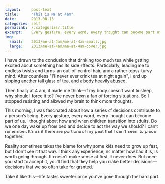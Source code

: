 ```yaml
---
layout:     post-text
title:      "This is Me at 4am"
date:       2013-08-13
categories: self
permalink:  /:categories/:title
excerpt:    Every gesture, every word, every thought can become part of us
img:
  small:    2013/me-at-4am/me-at-4am-small.jpg
  large:    2013/me-at-4am/me-at-4am-cover.jpg
---
```


I have drawn to the conclusion that drinking too much tea while getting excited about something has its side effects. Particularly, leading me to endless twists and turns, an out-of-control hair, and a rather topsy-turvy mind. After countless "I’ll never ever drink tea at night again", I end up sipping another tall glass of tea, and a body heavily abused.

Then finally at 4 am, it made me think&mdash;if my body doesn’t want to sleep, why should I force it to? I’ve never been a fan of forcing situations. So I stopped resisting and allowed my brain to think more thoughts.

This morning, I was fascinated about how a series of decisions contribute to a person’s being. Every gesture, every word, every thought can become part of us. I thought about how and when children transition into adults. Do we one day wake up from bed and decide to act the way we should? I can’t remember. It’s as if there are portions of my past that I can't seem to piece together.

Reality sometimes takes the blame for why some kids need to grow up fast, but I don't see it that way. I think any experience, no matter how bad it is, is worth going through. It doesn’t make sense at first, it never does. But once you start to accept it, you’ll find that they help you make better decisions&mdash;decisions that we so often take for granted.

Take it like this&mdash;life tastes sweeter once you’ve gone through the hard part.

